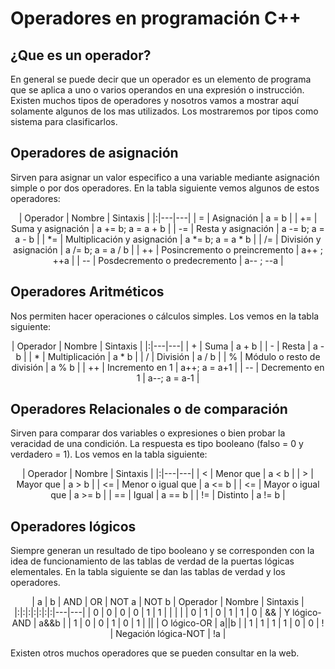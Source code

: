 # Operadores en programación C++

## ¿Que es un operador?
En general se puede decir que un operador es un elemento de programa que se aplica a uno o varios operandos en una expresión o instrucción. Existen muchos tipos de operadores y nosotros vamos a mostrar aquí solamente algunos de los mas utilizados. Los mostraremos por tipos como sistema para clasificarlos.

## Operadores de asignación
Sirven para asignar un valor especifico a una variable mediante asignación simple o por dos operadores. En la tabla siguiente vemos algunos de estos operadores:

<center>

| Operador | Nombre | Sintaxis |
|:|---|---|
| = | Asignación | a = b |
| += | Suma y asignación | a += b; a = a + b |
| -= | Resta y asignación | a -= b; a = a - b |
| *= | Multiplicación y asignación | a *= b; a = a * b |
| /= | División y asignación | a /= b; a = a / b |
| ++ | Posincremento o preincremento | a++ ; ++a |
| -- | Posdecremento o predecremento | a-- ; --a |

</center>

## Operadores Aritméticos
Nos permiten hacer operaciones o cálculos simples. Los vemos en la tabla siguiente:

<center>

| Operador | Nombre | Sintaxis |
|:|---|---|
| + | Suma | a + b |
| - | Resta | a - b |
| * | Multiplicación | a * b |
| / | División | a / b |
| % | Módulo o resto de división | a % b |
| ++ | Incremento en 1 | a++; a = a+1 |
| -- | Decremento en 1 | a--; a = a-1 |

</center>

## Operadores Relacionales o de comparación
Sirven para comparar dos variables o expresiones o bien probar la veracidad de una condición. La respuesta es tipo booleano (falso = 0 y verdadero = 1). Los vemos en la tabla siguiente:

<center>

| Operador | Nombre | Sintaxis |
|:|---|---|
| < | Menor que | a < b |
| > | Mayor que | a > b |
| <= | Menor o igual que | a <= b |
| <= | Mayor o igual que | a >= b |
| == | Igual | a == b |
| != | Distinto | a != b |

</center>

## Operadores lógicos
Siempre generan un resultado de tipo booleano y se corresponden con la idea de funcionamiento de las tablas de verdad de la puertas lógicas elementales. En la tabla siguiente se dan las tablas de verdad y los operadores.

<center>

| a | b | AND | OR | NOT a | NOT b | Operador | Nombre | Sintaxis |
|:|:|:|:|:|:|:|---|---|
| 0 | 0 | 0 | 0 | 1 | 1 | | | |
| 0 | 1 | 0 | 1 | 1 | 0 | && | Y lógico-AND | a&&b |
| 1 | 0 | 0 | 1 | 0 | 1 | || | O lógico-OR | a||b |
| 1 | 1 | 1 | 1 | 0 | 0 | ! | Negación lógica-NOT | !a |

</center>

Existen otros muchos operadores que se pueden consultar en la web.
